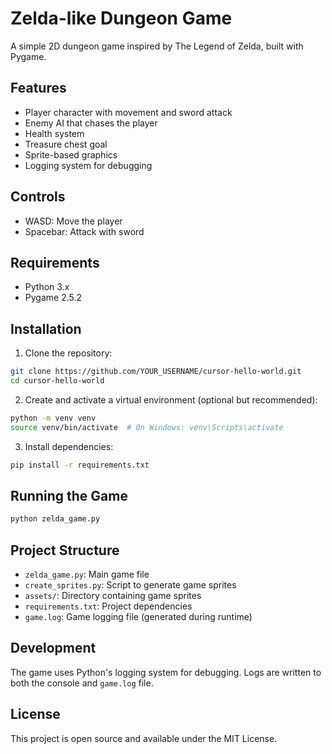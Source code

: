 # Zelda-like Dungeon Game

A simple 2D dungeon game inspired by The Legend of Zelda, built with Pygame.

## Features

- Player character with movement and sword attack
- Enemy AI that chases the player
- Health system
- Treasure chest goal
- Sprite-based graphics
- Logging system for debugging

## Controls

- WASD: Move the player
- Spacebar: Attack with sword

## Requirements

- Python 3.x
- Pygame 2.5.2

## Installation

1. Clone the repository:
```bash
git clone https://github.com/YOUR_USERNAME/cursor-hello-world.git
cd cursor-hello-world
```

2. Create and activate a virtual environment (optional but recommended):
```bash
python -m venv venv
source venv/bin/activate  # On Windows: venv\Scripts\activate
```

3. Install dependencies:
```bash
pip install -r requirements.txt
```

## Running the Game

```bash
python zelda_game.py
```

## Project Structure

- `zelda_game.py`: Main game file
- `create_sprites.py`: Script to generate game sprites
- `assets/`: Directory containing game sprites
- `requirements.txt`: Project dependencies
- `game.log`: Game logging file (generated during runtime)

## Development

The game uses Python's logging system for debugging. Logs are written to both the console and `game.log` file.

## License

This project is open source and available under the MIT License. 